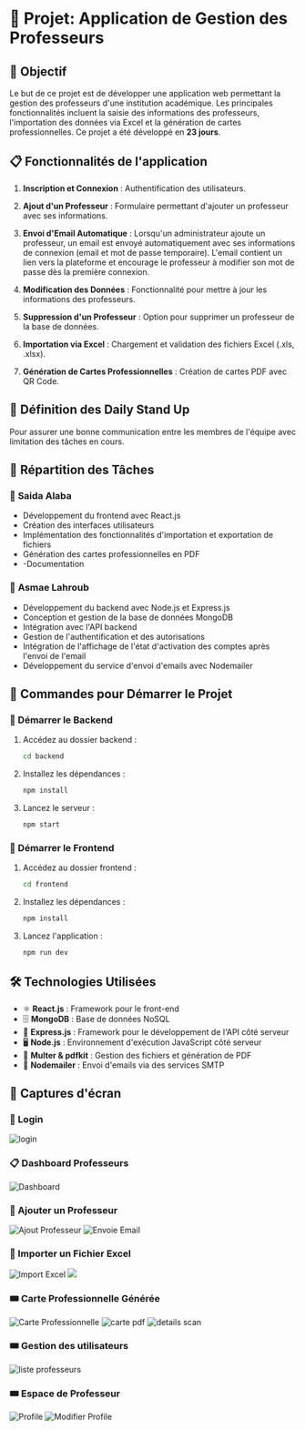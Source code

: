 # 📝 Projet: Application de Gestion des Professeurs

## 🎯 Objectif

Le but de ce projet est de développer une application web permettant la gestion des professeurs d'une institution académique. Les principales fonctionnalités incluent la saisie des informations des professeurs, l'importation des données via Excel et la génération de cartes professionnelles. Ce projet a été développé en **23 jours**.

## 📋 Fonctionnalités de l'application

1. **Inscription et Connexion** : Authentification des utilisateurs.

2. **Ajout d'un Professeur** : Formulaire permettant d'ajouter un professeur avec ses informations.
   
3. **Envoi d'Email Automatique** : Lorsqu'un administrateur ajoute un professeur, un email est envoyé automatiquement avec ses informations de connexion (email et mot de passe temporaire). L'email contient un lien vers la plateforme et encourage le professeur à modifier son mot de passe dès la première connexion.

4. **Modification des Données** : Fonctionnalité pour mettre à jour les informations des professeurs.

5. **Suppression d'un Professeur** : Option pour supprimer un professeur de la base de données.

6. **Importation via Excel** : Chargement et validation des fichiers Excel (.xls, .xlsx).

7. **Génération de Cartes Professionnelles** : Création de cartes PDF avec QR Code.

## 🔄 Définition des Daily Stand Up

Pour assurer une bonne communication entre les membres de l'équipe avec limitation des tâches en cours.

## 🔧 Répartition des Tâches

### 🎨 **Saida Alaba**

- Développement du frontend avec React.js
- Création des interfaces utilisateurs
-  Implémentation des fonctionnalités d'importation et exportation de fichiers
- Génération des cartes professionnelles en PDF
- -Documentation

### 🎨 **Asmae Lahroub**

- Développement du backend avec Node.js et Express.js
- Conception et gestion de la base de données MongoDB
- Intégration avec l'API backend
- Gestion de l'authentification et des autorisations
- Intégration de l'affichage de l'état d'activation des comptes après l'envoi de l'email
- Développement du service d'envoi d'emails avec Nodemailer



## 🚀 Commandes pour Démarrer le Projet

### 📌 Démarrer le Backend

1. Accédez au dossier backend :
   ```bash
   cd backend
   ```
2. Installez les dépendances :
   ```bash
   npm install
   ```
3. Lancez le serveur :
   ```bash
   npm start
   ```

### 📌 Démarrer le Frontend

1. Accédez au dossier frontend :
   ```bash
   cd frontend
   ```
2. Installez les dépendances :
   ```bash
   npm install
   ```
3. Lancez l'application :
   ```bash
   npm run dev
   ```

## 🛠️ Technologies Utilisées

- ⚛️ **React.js** : Framework pour le front-end
- 🗄️ **MongoDB** : Base de données NoSQL
- 🧩 **Express.js** : Framework pour le développement de l'API côté serveur
- 🖥️ **Node.js** : Environnement d'exécution JavaScript côté serveur
- 📄 **Multer & pdfkit** : Gestion des fichiers et génération de PDF
-  📧 **Nodemailer** : Envoi d'emails via des services SMTP


## 📸 Captures d'écran

### 🔑 Login
![login](https://github.com/LahroubAsmae/GestionProfesseurs/blob/main/assets/login.png)



### 📋 Dashboard Professeurs
![Dashboard](https://github.com/LahroubAsmae/GestionProfesseurs/blob/main/assets/dashbordAdmin.png)


### 📄 Ajouter un Professeur
![Ajout Professeur](https://github.com/LahroubAsmae/GestionProfesseurs/blob/main/assets/Ajoutprofesseur.png)
![Envoie Email](https://github.com/LahroubAsmae/GestionProfesseurs/blob/main/assets/e31f9f91-149b-4816-9a4b-444189b49671.jpg)


### 📜 Importer un Fichier Excel
![Import Excel](https://github.com/LahroubAsmae/GestionProfesseurs/blob/main/assets/importExcel.png)
![](https://github.com/LahroubAsmae/GestionProfesseurs/blob/main/assets/FichierExcel.png)


### 🎟️ Carte Professionnelle Générée
![Carte Professionnelle](https://github.com/LahroubAsmae/GestionProfesseurs/blob/main/assets/GeneratCard.png)
![carte pdf](https://github.com/LahroubAsmae/GestionProfesseurs/blob/main/assets/pdf.png)
![details scan](https://github.com/LahroubAsmae/GestionProfesseurs/blob/main/assets/ScanCard.jpg)

### 🎟️ Gestion des utilisateurs
![liste professeurs](https://github.com/LahroubAsmae/GestionProfesseurs/blob/main/assets/ListeProfessur.png)
### 🎟️ Espace de Professeur
![Profile](https://github.com/LahroubAsmae/GestionProfesseurs/blob/main/assets/ProfesseurProfile.png)
![Modifier Profile](https://github.com/LahroubAsmae/GestionProfesseurs/blob/main/assets/UpdateProfile.png)

